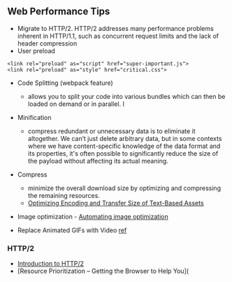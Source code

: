## Web Performance Tips

- Migrate to HTTP/2. HTTP/2 addresses many performance problems inherent in HTTP/1.1, such as concurrent request limits and the lack of header compression
 - User preload
```
<link rel="preload" as="script" href="super-important.js">
<link rel="preload" as="style" href="critical.css">
```

- Code Splitting (webpack feature)
    - allows you to split your code into various bundles which can then be loaded on demand or in parallel. I
 - Minification
    -  compress redundant or unnecessary data is to eliminate it altogether. We can’t just delete arbitrary data, but in some contexts where we have content-specific knowledge of the data format and its properties, it's often possible to significantly reduce the size of the payload without affecting its actual meaning.

- Compress
    - minimize the overall download size by optimizing and compressing the remaining resources.
    - [Optimizing Encoding and Transfer Size of Text-Based Assets](https://developers.google.com/web/fundamentals/performance/optimizing-content-efficiency/optimize-encoding-and-transfer)



- Image optimization - [Automating image optimization](https://developers.google.com/web/fundamentals/performance/optimizing-content-efficiency/automating-image-optimization/)

- Replace Animated GIFs with Video [ref](https://developers.google.com/web/fundamentals/performance/optimizing-content-efficiency/replace-animated-gifs-with-video/)

### HTTP/2

- [Introduction to HTTP/2](https://developers.google.com/web/fundamentals/performance/http2/)
- [Resource Prioritization – Getting the Browser to Help You](
